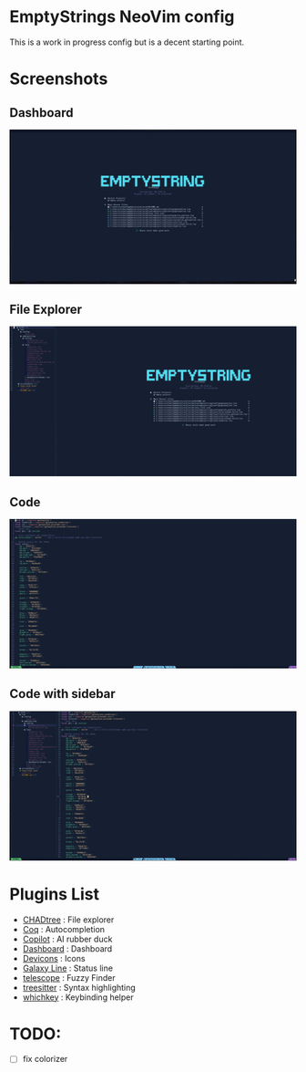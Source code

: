 # EmptyStrings NeoVim config
This is a work in progress config but is a decent starting point.

# Screenshots
## Dashboard
![Dashboard](screenshots//Dashboard.png "Dashboard")
## File Explorer
![Dashboard with sidebar](screenshots//Dashboard_sidebar.png "Dashboard with sidebar")
## Code
![Code Lua](screenshots//Code_lua.png "Code Lua")
## Code with sidebar
![Code with sidebar](screenshots//Code_lua_sidebar.png "Code with sidebar")

# Plugins List
- [CHADtree](https://github.com/ms-jpq/chadtree/tree/chad) : File explorer
- [Coq](https://github.com/neovim/nvim-lspconfig) : Autocompletion
- [Copilot](https://github.com/github/copilot.vim) : AI rubber duck
- [Dashboard](https://github.com/glepnir/dashboard-nvim) : Dashboard
- [Devicons](https://github.com/ryanoasis/vim-devicons) : Icons
- [Galaxy Line](https://github.com/nvimdev/galaxyline.nvim/tree/main) : Status line
- [telescope](https://github.com/nvim-telescope/telescope.nvim) : Fuzzy Finder
- [treesitter](https://github.com/nvim-treesitter/nvim-treesitter) : Syntax highlighting
- [whichkey](https://github.com/folke/which-key.nvim) : Keybinding helper

# TODO:
- [ ] fix colorizer

